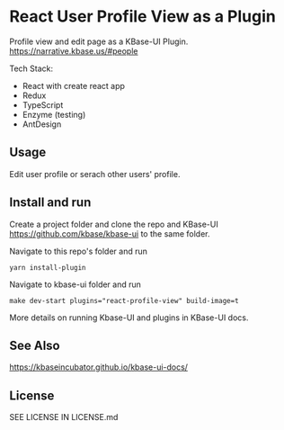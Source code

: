 # React User Profile View as a Plugin

Profile view and edit page as a KBase-UI Plugin.
https://narrative.kbase.us/#people

Tech Stack: 
 - React with create react app
 - Redux
 - TypeScript
 - Enzyme (testing)
 - AntDesign

## Usage
Edit user profile or serach other users' profile. 

## Install and run
Create a project folder and clone the repo and KBase-UI https://github.com/kbase/kbase-ui to the same folder.

Navigate to this repo's folder and run
```
yarn install-plugin
```
Navigate to kbase-ui folder and run 
```
make dev-start plugins="react-profile-view" build-image=t
```
More details on running Kbase-UI and plugins in KBase-UI docs.

## See Also
https://kbaseincubator.github.io/kbase-ui-docs/
## License
SEE LICENSE IN LICENSE.md
